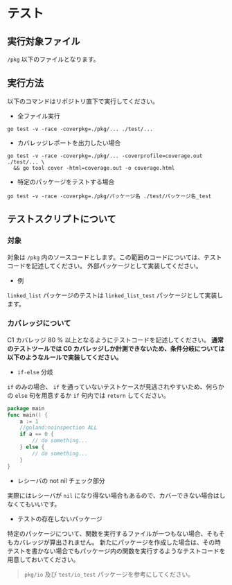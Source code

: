 # テスト

## 実行対象ファイル

`/pkg` 以下のファイルとなります。

## 実行方法

以下のコマンドはリポジトリ直下で実行してください。

- 全ファイル実行

```shell script
go test -v -race -coverpkg=./pkg/... ./test/...
```

- カバレッジレポートを出力したい場合

```shell script
go test -v -race -coverpkg=./pkg/... -coverprofile=coverage.out ./test/... \
  && go tool cover -html=coverage.out -o coverage.html
```

- 特定のパッケージをテストする場合

```shell script
go test -v -race -coverpkg=./pkg/パッケージ名 ./test/パッケージ名_test
```

## テストスクリプトについて

### 対象

対象は `/pkg` 内のソースコードとします。この範囲のコードについては、テストコードを記述してください。
外部パッケージとして実装してください。

- 例

`linked_list` パッケージのテストは `linked_list_test` パッケージとして実装します。

### カバレッジについて

C1 カバレッジ 80 % 以上となるようにテストコードを記述してください。
**通常のテストツールでは C0 カバレッジしか計測できないため、条件分岐については以下のようなルールで実装してください。**

- `if-else` 分岐

`if` のみの場合、 `if` を通っていないテストケースが見逃されやすいため、何らかの `else` 句を用意するか `if` 句内では `return` してください。

```go
package main
func main() {
    a := 1
    //goland:noinspection ALL
    if a == 0 {
        // do something...
    } else {
        // do something...
    }
}
```

- レシーバの not nil チェック部分

実際にはレシーバが `nil` になり得ない場合もあるので、カバーできない場合はしなくてもいいです。

- テストの存在しないパッケージ

特定のパッケージについて、関数を実行するファイルが一つもない場合、そもそもカバレッジが算出されません。
新たにパッケージを作成した場合は、その時テストを書かない場合でもパッケージ内の関数を実行するようなテストコードを用意しておいてください。

> `pkg/io` 及び `test/io_test` パッケージを参考にしてください。
